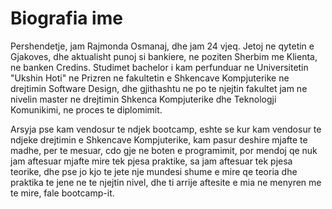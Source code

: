# Biografia ime

Pershendetje, jam Rajmonda Osmanaj, dhe jam 24 vjeq.
Jetoj ne qytetin e Gjakoves, dhe aktualisht punoj si bankiere, ne poziten Sherbim me Klienta, ne banken Credins.
Studimet bachelor i kam perfunduar ne Universitetin "Ukshin Hoti" ne Prizren ne fakultetin e Shkencave Kompjuterike ne drejtimin Software Design, dhe gjithashtu ne po te njejtin fakultet jam ne nivelin master ne drejtimin Shkenca Kompjuterike dhe Teknologji Komunikimi, ne proces te diplomimit.

Arsyja pse kam vendosur te ndjek bootcamp, eshte se kur kam vendosur te ndjeke drejtimin e Shkencave Kompjuterike, kam pasur deshire mjafte te madhe, per te mesuar, cdo gje ne boten e programimit, por mendoj qe nuk jam aftesuar mjafte mire tek pjesa praktike, sa jam aftesuar tek pjesa teorike, dhe pse jo kjo te jete nje mundesi shume e mire qe teoria dhe praktika te jene ne te njejtin nivel, dhe ti arrije aftesite e mia ne menyren me te mire, fale bootcamp-it.
